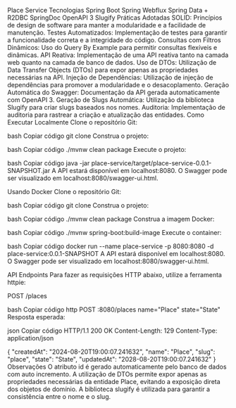 Place Service
    Tecnologias
        Spring Boot
        Spring Webflux
        Spring Data + R2DBC
        SpringDoc OpenAPI 3
        Slugify
    Práticas Adotadas
SOLID: Princípios de design de software para manter a modularidade e a facilidade de manutenção.
Testes Automatizados: Implementação de testes para garantir a funcionalidade correta e a integridade do código.
Consultas com Filtros Dinâmicos: Uso do Query By Example para permitir consultas flexíveis e dinâmicas.
API Reativa: Implementação de uma API reativa tanto na camada web quanto na camada de banco de dados.
Uso de DTOs: Utilização de Data Transfer Objects (DTOs) para expor apenas as propriedades necessárias na API.
Injeção de Dependências: Utilização de injeção de dependências para promover a modularidade e o desacoplamento.
Geração Automática do Swagger: Documentação da API gerada automaticamente com OpenAPI 3.
Geração de Slugs Automática: Utilização da biblioteca Slugify para criar slugs baseados nos nomes.
Auditoria: Implementação de auditoria para rastrear a criação e atualização das entidades.
Como Executar
Localmente
Clone o repositório Git:

bash
Copiar código
git clone <url-do-repositorio>
Construa o projeto:

bash
Copiar código
./mvnw clean package
Execute o projeto:

bash
Copiar código
java -jar place-service/target/place-service-0.0.1-SNAPSHOT.jar
A API estará disponível em localhost:8080. O Swagger pode ser visualizado em localhost:8080/swagger-ui.html.

Usando Docker
Clone o repositório Git:

bash
Copiar código
git clone <url-do-repositorio>
Construa o projeto:

bash
Copiar código
./mvnw clean package
Construa a imagem Docker:

bash
Copiar código
./mvnw spring-boot:build-image
Execute o container:

bash
Copiar código
docker run --name place-service -p 8080:8080 -d place-service:0.0.1-SNAPSHOT
A API estará disponível em localhost:8080. O Swagger pode ser visualizado em localhost:8080/swagger-ui.html.

API Endpoints
Para fazer as requisições HTTP abaixo, utilize a ferramenta httpie:

POST /places

bash
Copiar código
http POST :8080/places name="Place" state="State"
Resposta esperada:

json
Copiar código
HTTP/1.1 200 OK
Content-Length: 129
Content-Type: application/json

{
    "createdAt": "2024-08-20T19:00:07.241632",
    "name": "Place",
    "slug": "place",
    "state": "State",
    "updatedAt": "2028-08-20T19:00:07.241632"
}
Observações
O atributo id é gerado automaticamente pelo banco de dados com auto incremento.
A utilização de DTOs permite expor apenas as propriedades necessárias da entidade Place, evitando a exposição direta dos objetos de domínio.
A biblioteca slugify é utilizada para garantir a consistência entre o nome e o slug.